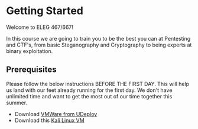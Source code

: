 # Getting Started
Welcome to ELEG 467/667!

In this course we are going to train you to be the best you can at Pentesting and CTF's, from basic Steganography and Cryptography to being experts at binary exploitation. 

## Prerequisites
Please follow the below instructions BEFORE THE FIRST DAY. This will help us land with our feet already running for the first day. We don't have unlimited time and want to get the most out of our time together this summer. 
- Download [VMWare from UDeploy](https://udeploy.udel.edu/software/vmware-for-university-of-delaware/)
- Download this [Kali Linux VM](https://www.offensive-security.com/kali-linux-vm-vmware-virtualbox-image-download/)
